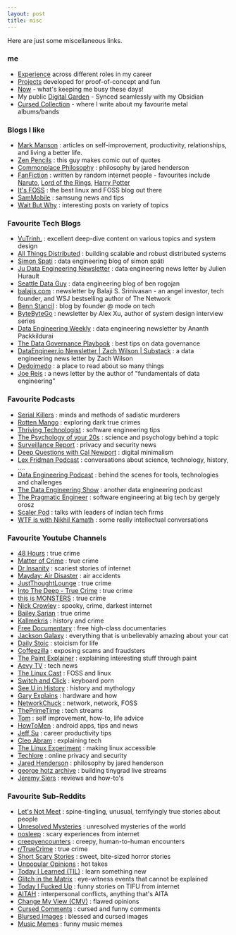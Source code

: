 ```yaml
---
layout: post
title: misc
---
```

Here are just some miscellaneous links.

### me
- [Experience](https://jithendray.github.io/experience.html) across different roles in my career
- [Projects](https://jithendray.github.io/projects.html) developed for proof-of-concept and fun
- [Now](https://jithendray.github.io/now.html) - what's keeping me busy these days!
- My public [Digital Garden](https://jithendray.github.io/notes/) - Synced seamlessly with my Obsidian
- [Cursed Collection](https://cursedcollection.github.io/) - where I write about my favourite metal albums/bands

### Blogs I like
- [Mark Manson](https://markmanson.net/articles) : articles on self-improvement, productivity, relationships, and living a better life.
- [Zen Pencils](https://www.zenpencils.com/newreaders/) : this guy makes comic out of quotes
- [Commonplace Philosophy](https://jaredhenderson.substack.com/) : philosophy by jared henderson
- [FanFiction](https://www.fanfiction.net/) : written by random internet people - favourites include [Naruto](https://www.fanfiction.net/anime/Naruto/), [Lord of the Rings](https://www.fanfiction.net/book/Lord-of-the-Rings/), [Harry Potter](https://www.fanfiction.net/book/Harry-Potter/)
- [It's FOSS](https://itsfoss.com/) : the best linux and FOSS blog out there
- [SamMobile](https://www.sammobile.com/) : samsung news and tips
- [Wait But Why](https://waitbutwhy.com/) : interesting posts on variety of topics


### Favourite Tech Blogs
- [VuTrinh.](https://vutr.substack.com/) : excellent deep-dive content on various topics and system design
- [All Things Distributed](https://www.allthingsdistributed.com/) : building scalable and robust distributed systems
- [Simon Spati](https://www.ssp.sh/) : data engineering blog of simon späti
- [Ju Data Engineering Newsletter](https://juhache.substack.com/) : data engineering news letter by Julien Hurault
- [Seattle Data Guy](https://www.theseattledataguy.com/data-science-consulting-blog/) : data engineering blog of ben rogojan 
- [balajis.com](https://balajis.com/) : newsletter by Balaji S. Srinivasan - an angel investor, tech founder, and WSJ bestselling author of The Network
- [Benn Stancil](https://benn.substack.com/) : blog by founder @ mode on tech
- [ByteByteGo](https://blog.bytebytego.com/) : newsletter by Alex Xu, author of system design interview series
- [Data Engineering Weekly](https://www.dataengineeringweekly.com/) : data engineering newsletter by Ananth Packkildurai
- [The Data Governance Playbook](https://charlotteledoux.substack.com/) : best tips on data governance
- [DataEngineer.io Newsletter \| Zach Wilson \| Substack](https://blog.dataengineer.io/) : a data engineering news letter by Zach Wilson
- [Dedoimedo](https://www.dedoimedo.com/index.html) : a place to read about so many things
- [Joe Reis](https://joereis.substack.com/) : a news letter by the author of "fundamentals of data engineering"

### Favourite Podcasts
- [Serial Killers](https://open.spotify.com/show/4ruq7mH0jg1sFi8KQhnGb8?si=c372b8c58cc8497c) : minds and methods of sadistic murderers
- [Rotten Mango](https://open.spotify.com/show/2DZwvzn6Z3xCFZrwZGDrbj?si=fd3b52c918704e95) : exploring dark true crimes
- [Thriving Technologist](https://open.spotify.com/show/0MZBCthu9sSJe7BLo3Pzqe?si=be34633adf444f89) : software engineering tips
- [The Psychology of your 20s](https://open.spotify.com/show/2HGcJRYrjGnpce6bRp8UXm?si=36ac1fc813324a8e) : science and psychology behind a topic
- [Surveillance Report](https://open.spotify.com/show/5rxm041iDXxe0rINwO5G0c?si=7f832a4fc4e0420c) : privacy and security news
- [Deep Questions with Cal Newport](https://open.spotify.com/show/0e9lFr3AdJByoBpM6tAbxD?si=c88ca9627786478a) : digital minimalism 
- [Lex Fridman Podcast](https://open.spotify.com/show/2MAi0BvDc6GTFvKFPXnkCL?si=11dde433bd3e4074) : conversations about science, technology, history, ....
- [Data Engineering Podcast](https://open.spotify.com/show/2iLvljRGVVIGlJshT5vNDS?si=4dc0b92a23104e6d) : behind the scenes for tools, technologies and challenges
- [The Data Engineering Show](https://open.spotify.com/show/6hMdnrFKlPbia2k6MkFs8U?si=ab36e5244b2f4cd0) : another data engineering podcast
- [The Pragmatic Engineer](https://open.spotify.com/show/2Bho9xCbOQMWMJ7UKmqCzD?si=d216f74f8c9d4d86) : software engineering at big tech by gergely orosz
- [Scaler Pod](https://open.spotify.com/show/4KntjB4tWcpq23c3DEIxua?si=19915ecd3426453b) : talks with leaders of indian tech firms
- [WTF is with Nikhil Kamath](https://open.spotify.com/show/5T1uhRS6IKKYuo9v0jcSrD?si=a32646b6df244182) : some really intellectual conversations

### Favourite Youtube Channels
- [48 Hours](https://www.youtube.com/@48hours/videos) : true crime
- [Matter of Crime](https://www.youtube.com/@matterofcrimemedia) : true crime
- [Dr Insanity](https://www.youtube.com/@DrInsanityCrime) : scariest stories of internet
- [Mayday: Air Disaster](https://www.youtube.com/@MaydayAirDisaster) : air accidents
- [JustThoughtLounge](https://www.youtube.com/@JustThoughtLounge/videos) : true crime
- [Into The Deep - True Crime](https://www.youtube.com/@IntoTheDeepCrime) : true crime
- [this is MONSTERS](https://www.youtube.com/@thisisMONSTERS/videos) : true crime
- [Nick Crowley](https://www.youtube.com/@NickCrowley/videos) : spooky, crime, darkest internet
- [Bailey Sarian](https://www.youtube.com/baileysarian) : true crime
- [Kallmekris](https://www.youtube.com/@kallmekris/videos) : history and crime
- [Free Documentary](https://www.youtube.com/@FreeDocumentary) : free high-class documentaries
- [Jackson Galaxy](https://www.youtube.com/@JacksonGalaxy) : everything that is unbelievably amazing about your cat
- [Daily Stoic](https://www.youtube.com/@DailyStoic) : stoicism for life
- [Coffeezilla](https://www.youtube.com/@Coffeezilla) : exposing scams and fraudsters
- [The Paint Explainer](https://www.youtube.com/@ThePaintExplainer) : explaining interesting stuff through paint
- [Aevy TV](https://www.youtube.com/@aevytv) : tech news
- [The Linux Cast](https://www.youtube.com/@TheLinuxCast) : FOSS and linux
- [Switch and Click](https://www.youtube.com/@SwitchandClickOfficial) : keyboard porn
- [See U in History](https://www.youtube.com/@SeeUinHistory) : history and mythology
- [Gary Explains](https://www.youtube.com/@GaryExplains) : hardware and how
- [NetworkChuck](https://www.youtube.com/@NetworkChuck) : network, network, FOSS
- [ThePrimeTime](https://www.youtube.com/@ThePrimeTimeagen) : tech streams
- [Tom](https://www.youtube.com/@TomHurls) :  self improvement, how-to, life advice
- [HowToMen](https://www.youtube.com/@howtomen) : android apps, tips and news
- [Jeff Su](https://www.youtube.com/@JeffSu) : career productivity tips
- [Cleo Abram](https://www.youtube.com/@CleoAbram) : explaining tech
- [The Linux Experiment](https://www.youtube.com/@TheLinuxEXP) : making linux accessible
- [Techlore](https://www.youtube.com/@techlore) : online privacy and security 
- [Jared Henderson](https://www.youtube.com/@_jared) : philosophy by jared henderson
- [george hotz archive](https://www.youtube.com/@geohotarchive) : building tinygrad live streams
- [Jeremy Siers](https://www.youtube.com/@JeremySiers) : reviews and how-to's

### Favourite Sub-Reddits
- [Let's Not Meet](https://www.reddit.com/r/LetsNotMeet/) : spine-tingling, unusual, terrifyingly true stories about people
- [Unresolved Mysteries](https://www.reddit.com/r/UnresolvedMysteries/) : unresolved mysteries of the world
- [nosleep](https://www.reddit.com/r/nosleep/) : scary experiences from internet
- [creepyencounters](https://www.reddit.com/r/creepyencounters/) : creepy, human-to-human encounters
- [r/TrueCrime](https://www.reddit.com/r/TrueCrime/) : true crime
- [Short Scary Stories](https://www.reddit.com/r/shortscarystories/) : sweet, bite-sized horror stories
- [Unpopular Opinions](https://www.reddit.com/r/unpopularopinion/) : hot takes
- [Today I Learned (TIL)](https://www.reddit.com/r/todayilearned/) : learn something new
- [Glitch in the Matrix](https://www.reddit.com/r/Glitch_in_the_Matrix/) : eye-witness events that cannot be explained
- [Today I Fucked Up](https://www.reddit.com/r/tifu/) : funny stories on TIFU from internet
- [AITAH](https://www.reddit.com/r/AITAH/) : interpersonal conflicts, anything that's AITA
- [Change My View (CMV)](https://www.reddit.com/r/changemyview/) : flawed opinions
- [Cursed Comments](https://www.reddit.com/r/cursedcomments/) : cursed and funny comments
- [Blursed Images](https://www.reddit.com/r/blursedimages/) : blessed and cursed images
- [Music Memes](https://www.reddit.com/r/musicmemes/) : funny music memes